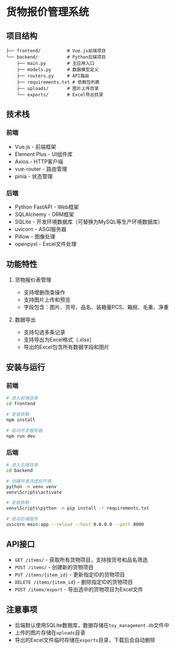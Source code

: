 # 货物报价管理系统

## 项目结构

```
├── frontend/          # Vue.js前端项目
└── backend/           # Python后端项目
    ├── main.py        # 主应用入口
    ├── models.py      # 数据模型定义
    ├── routers.py     # API路由
    ├── requirements.txt # 依赖包列表
    ├── uploads/       # 图片上传目录
    └── exports/       # Excel导出目录
```

## 技术栈

### 前端
- Vue.js - 前端框架
- Element Plus - UI组件库
- Axios - HTTP客户端
- vue-router - 路由管理
- pinia - 状态管理

### 后端
- Python FastAPI - Web框架
- SQLAlchemy - ORM框架
- SQLite - 开发环境数据库（可替换为MySQL等生产环境数据库）
- uvicorn - ASGI服务器
- Pillow - 图像处理
- openpyxl - Excel文件处理

## 功能特性

1. 货物报价表管理
   - 支持增删改查操作
   - 支持图片上传和预览
   - 字段包含：图片、货号、品名、装箱量PCS、箱规、毛重、净重

2. 数据导出
   - 支持勾选多条记录
   - 支持导出为Excel格式（.xlsx）
   - 导出的Excel包含所有数据字段和图片

## 安装与运行

### 前端
```bash
# 进入前端目录
cd frontend

# 安装依赖
npm install

# 启动开发服务器
npm run dev
```

### 后端
```bash
# 进入后端目录
cd backend

# 创建并激活虚拟环境
python -m venv venv
venv\Scripts\activate

# 安装依赖
venv\Scripts\python -m pip install -r requirements.txt

# 启动后端服务
uvicorn main:app --reload --host 0.0.0.0 --port 8000
```

## API接口

- `GET /items/` - 获取所有货物项目，支持按货号和品名筛选
- `POST /items/` - 创建新的货物项目
- `PUT /items/{item_id}` - 更新指定ID的货物项目
- `DELETE /items/{item_id}` - 删除指定ID的货物项目
- `POST /items/export` - 导出选中的货物项目为Excel文件

## 注意事项

- 后端默认使用SQLite数据库，数据存储在`toy_management.db`文件中
- 上传的图片存储在`uploads`目录
- 导出的Excel文件临时存储在`exports`目录，下载后会自动删除